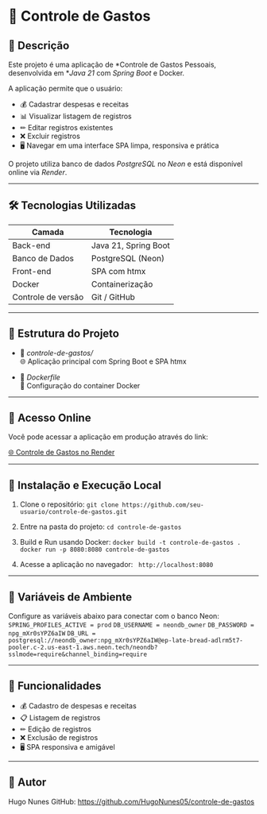 # 📝 Controle de Gastos

## 🌟 Descrição

Este projeto é uma aplicação de *Controle de Gastos Pessoais, desenvolvida em **Java 21* com *Spring Boot* e Docker.  

A aplicação permite que o usuário:  
- 💰 Cadastrar despesas e receitas  
- 📊 Visualizar listagem de registros  
- ✏ Editar registros existentes  
- ❌ Excluir registros  
- 🖥 Navegar em uma interface SPA limpa, responsiva e prática  

O projeto utiliza banco de dados *PostgreSQL* no *Neon* e está disponível online via *Render*.

---

## 🛠 Tecnologias Utilizadas

| Camada        | Tecnologia                           |
|---------------|--------------------------------------|
| Back-end      | Java 21, Spring Boot                  |
| Banco de Dados| PostgreSQL (Neon)                     |
| Front-end     | SPA com htmx                          |
| Docker        | Containerização                       |
| Controle de versão | Git / GitHub                     |

---

## 📂 Estrutura do Projeto

- 📁 *controle-de-gastos/*  
  🌐 Aplicação principal com Spring Boot e SPA htmx  

- 📁 *Dockerfile*  
  🐳 Configuração do container Docker  

---

## 🔗 Acesso Online

Você pode acessar a aplicação em produção através do link:  

[🌐 Controle de Gastos no Render](https://controle-de-gastos-x78e.onrender.com/)

---

## 🚀 Instalação e Execução Local

1. Clone o repositório:
`
git clone https://github.com/seu-usuario/controle-de-gastos.git
`

2. Entre na pasta do projeto:
`
cd controle-de-gastos
`

3. Build e Run usando Docker:
`
docker build -t controle-de-gastos .
docker run -p 8080:8080 controle-de-gastos
`

4. Acesse a aplicação no navegador:
` 
http://localhost:8080
`

---

## 🔑 Variáveis de Ambiente

Configure as variáveis abaixo para conectar com o banco Neon:
`
SPRING_PROFILES_ACTIVE = prod
`
`
DB_USERNAME = neondb_owner
`
`
DB_PASSWORD = npg_mXr0sYPZ6aIW
`
`
DB_URL = postgresql://neondb_owner:npg_mXr0sYPZ6aIW@ep-late-bread-adlrm5t7-pooler.c-2.us-east-1.aws.neon.tech/neondb?sslmode=require&channel_binding=require
`

---

## 🎯 Funcionalidades

- 💰 Cadastro de despesas e receitas  
- 📋 Listagem de registros  
- ✏ Edição de registros  
- ❌ Exclusão de registros  
- 🖥 SPA responsiva e amigável  

---

## 👤 Autor

Hugo Nunes
GitHub: https://github.com/HugoNunes05/controle-de-gastos
